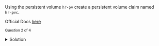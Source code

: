 Using the persistent volume `hr-pv` create a persistent volume claim named `hr-pvc`.

Official Docs [here](https://kubernetes.io/docs/tasks/configure-pod-container/configure-persistent-volume-storage/)

<sub>Question 2 of 4</sub>
<details>
  <summary>Solution</summary>
  
<p>Create pvc.yaml with: 
  <pre>
apiVersion: v1
kind: PersistentVolumeClaim
metadata:
  name: hr-pvc
spec:
  storageClassName: manual
  accessModes:
    - ReadWriteOnce
  resources:
    requests:
      storage: 100Mi
  </pre>
and apply with:
<code>
kubectl apply -f pvc.yaml
</code>
  </p>

</details>